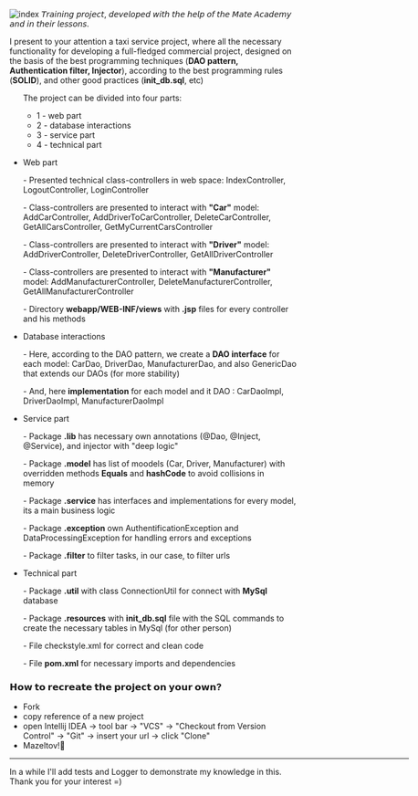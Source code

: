 ![index](https://user-images.githubusercontent.com/38344357/169691811-21237c20-010c-4b6d-b023-1c75c9d027b2.png)
𝘛𝘳𝘢𝘪𝘯𝘪𝘯𝘨 𝘱𝘳𝘰𝘫𝘦𝘤𝘵, 𝘥𝘦𝘷𝘦𝘭𝘰𝘱𝘦𝘥 𝘸𝘪𝘵𝘩 𝘵𝘩𝘦 𝘩𝘦𝘭𝘱 𝘰𝘧 𝘵𝘩𝘦 𝘔𝘢𝘵𝘦 𝘈𝘤𝘢𝘥𝘦𝘮𝘺 𝘢𝘯𝘥 𝘪𝘯 𝘵𝘩𝘦𝘪𝘳 𝘭𝘦𝘴𝘴𝘰𝘯𝘴.

I present to your attention a taxi service project, where all the necessary functionality for developing a full-fledged commercial project, designed on the basis of the best programming techniques (<b>DAO pattern, Authentication filter, Injector</b>), according to the best programming rules (<b>SOLID</b>), and other good practices (<b>init_db.sql</b>, etc)
 
<ul>
    The project can be divided into four parts:
        <ul>
          <li>1 - web part</li>
          <li>2 - database interactions</li>
          <li>3 - service part</li>
          <li>4 - technical part</li>
        </ul>
    </li>
</ul>

<ul>
  <li> Web part </li>
  </ul>
 <ul> - Presented technical class-controllers in web space: IndexController, LogoutController, LoginController </ul>
 <ul> - Class-controllers are presented to interact with <b>"Car"</b> model: AddCarController, AddDriverToCarController, DeleteCarController, GetAllCarsController, GetMyCurrentCarsController </ul>
 <ul> - Class-controllers are presented to interact with <b>"Driver"</b> model: AddDriverController, DeleteDriverController, GetAllDriverController </ul>
 <ul> - Class-controllers are presented to interact with <b>"Manufacturer"</b> model: AddManufacturerController, DeleteManufacturerController, GetAllManufacturerController </ul>
 <ul> - Directory <b>webapp/WEB-INF/views</b> with <b>.jsp</b> files for every controller and his methods</ul>
 
 
 <ul>
  <li> Database interactions</li>
  </ul>
  <ul> - Here, according to the DAO pattern, we create a <b>DAO interface</b> for each model: CarDao, DriverDao, ManufacturerDao, and also GenericDao that extends our DAOs (for more stability) </ul>
  <ul> - And, here <b>implementation</b> for each model and it DAO : CarDaoImpl, DriverDaoImpl, ManufacturerDaoImpl </ul>
  <ul>
  <li> Service part </li>
  </ul>
  <ul> - Package <b>.lib</b> has necessary own annotations (@Dao, @Inject, @Service), and injector with "deep logic"</ul>
  <ul> - Package <b>.model</b> has list of moodels (Car, Driver, Manufacturer) with overridden methods <b>Equals</b> and <b>hashCode</b> to avoid collisions in memory </ul>
   <ul> - Package <b>.service</b> has interfaces and implementations for every model, its a main business logic</ul>
  <ul> - Package <b>.exception</b> own AuthentificationException and DataProcessingException for handling errors and exceptions </ul>
   <ul> - Package <b>.filter</b> to filter tasks, in our case, to filter urls </ul>
  
  <ul>
  <li> Technical part</li>
  </ul>
  <ul> - Package <b>.util</b> with class ConnectionUtil for connect with <b>MySql</b> database</ul>
  <ul> - Package <b>.resources</b> with <b>init_db.sql</b> file with the SQL commands to create the necessary tables in MySql (for other person)</ul>
  <ul> - File checkstyle.xml for correct and clean code</ul>
  <ul> - File <b>pom.xml</b> for necessary imports and dependencies </ul>
  
  <h3>𝗛𝗼𝘄 𝘁𝗼 𝗿𝗲𝗰𝗿𝗲𝗮𝘁𝗲 𝘁𝗵𝗲 𝗽𝗿𝗼𝗷𝗲𝗰𝘁 𝗼𝗻 𝘆𝗼𝘂𝗿 𝗼𝘄𝗻?</h3>
  <ul>
          <li>Fork</li>
          <li>copy reference of a new project</li>
          <li> open Intellij IDEA -> tool bar -> "VCS" -> "Checkout from Version Control" -> "Git" -> insert your url -> click "Clone"</li>
          <li>Mazeltov!👏</li>
        </ul>
  
  
  <hr align="center" width="700" size="2" color="#ff0000" />
  
 <p>In a while I'll add tests and Logger to demonstrate my knowledge in this.
 Thank you for your interest =)</p>
  
  
  
  
  
  
  
